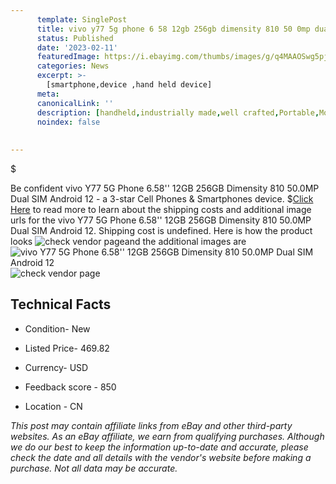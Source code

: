 ```yaml
---
      template: SinglePost
      title: vivo y77 5g phone 6 58 12gb 256gb dimensity 810 50 0mp dual sim android 12
      status: Published
      date: '2023-02-11'
      featuredImage: https://i.ebayimg.com/thumbs/images/g/q4MAAOSwg5pjkU9w/s-l225.jpg
      categories: News
      excerpt: >-
        [smartphone,device ,hand held device]
      meta:
      canonicalLink: ''
      description: [handheld,industrially made,well crafted,Portable,Mobile,Compact,Convenient,Lightweight,Maneuverable,Man-portable,Miniature,Carriable,Hand-held,Light,Holdable,Transportable,Mobile device,Pocket-sized,On-the-go,Wireless,Cordless,Compact size,Convenient size, smartphone,device ,hand held device]
      noindex: false
      
        
---
```

$

Be confident vivo Y77 5G Phone 6.58'' 12GB 256GB Dimensity 810 50.0MP Dual SIM Android 12 - a 3-star Cell Phones & Smartphones device.
$[Click Here](https://www.ebay.com/itm/325454679268?hash=item4bc69c4ce4%3Ag%3Aq4MAAOSwg5pjkU9w&mkevt=1&mkcid=1&mkrid=711-53200-19255-0&campid=%253CePNCampaignId%253E&customid=%253CreferenceId%253E&toolid=10049) to read more to learn about the shipping costs and additional image urls for the vivo Y77 5G Phone 6.58'' 12GB 256GB Dimensity 810 50.0MP Dual SIM Android 12. Shipping cost is undefined. Here is how the product looks ![check vendor page](https://i.ebayimg.com/thumbs/images/g/q4MAAOSwg5pjkU9w/s-l225.jpg)and the additional images are![vivo Y77 5G Phone 6.58'' 12GB 256GB Dimensity 810 50.0MP Dual SIM Android 12](https://i.ebayimg.com/images/g/q4MAAOSwg5pjkU9w/s-l1200.jpg)![check vendor page](https://origin-galleryplus.ebayimg.com/ws/web/325454679268_2_0_1/225x225.jpg,https://origin-galleryplus.ebayimg.com/ws/web/325454679268_3_0_1/225x225.jpg)



 ## Technical Facts 



     
      

 - Condition- New 


      

 - Listed Price- 469.82 


      

 - Currency- USD 


      

 - Feedback score - 850 


      

 - Location - CN 


      
      

 *_This post may contain affiliate links from eBay and other third-party websites. As an eBay affiliate, we earn from qualifying purchases. Although we do our best to keep the information up-to-date and accurate, please check the date and all details with the vendor's website before making a purchase. Not all data may be accurate._*







